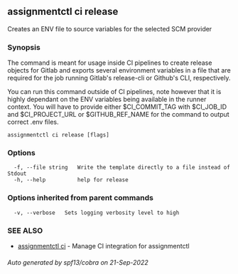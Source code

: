 ## assignmentctl ci release

Creates an ENV file to source variables for the selected SCM provider

### Synopsis

The command is meant for usage inside CI pipelines to create release objects
for Gitlab and exports several environment variables in a file that are
required for the job running Gitlab's release-cli or Github's CLI, respectively.

You can run this command outside of CI pipelines, note however that it is highly
dependant on the ENV variables being available in the runner context. You will
have to provide either $CI_COMMIT_TAG with $CI_JOB_ID and $CI_PROJECT_URL or
$GITHUB_REF_NAME for the command to output correct .env files.

```text
assignmentctl ci release [flags]
```

### Options

```text
  -f, --file string   Write the template directly to a file instead of Stdout
  -h, --help          help for release
```

### Options inherited from parent commands

```text
  -v, --verbose   Sets logging verbosity level to high
```

### SEE ALSO

- [assignmentctl ci](assignmentctl_ci.md) - Manage CI integration for assignmentctl

###### Auto generated by spf13/cobra on 21-Sep-2022
